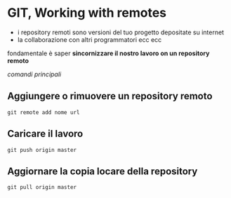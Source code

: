 # GIT, Working with remotes

- i repository remoti sono versioni del tuo progetto depositate su internet
- la collaborazione con altri programmatori ecc ecc

fondamentale è saper **sincornizzare il nostro lavoro on un repository remoto**

*comandi principali*

## Aggiungere o rimuovere un repository remoto

`git remote add nome url`

## Caricare il lavoro

`git push origin master`

## Aggiornare la copia locare della repository

`git pull origin master`
